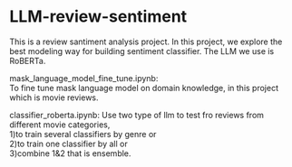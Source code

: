 # LLM-review-sentiment
This is a review santiment analysis project. In this project, we explore the best modeling way for building sentiment classifier. The LLM we use is RoBERTa.     

mask_language_model_fine_tune.ipynb:         
To fine tune mask language model on domain knowledge, in this project which is movie reviews.

classifier_roberta.ipynb:
Use two type of llm to test fro reviews from different movie categories,           
1)to train several classifiers by genre or                  
2)to train one classifier by all or       
3)combine 1&2 that is ensemble.
